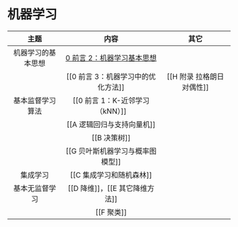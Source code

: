 # 机器学习

|    主题     |           内容           |        其它        |
| :-------: | :--------------------: | :--------------: |
| 机器学习的基本思想 |  [0 前言 2：机器学习基本思想](https://baidu.com)   |                  |
|           | [[0 前言 3：机器学习中的优化方法]]  | [[H 附录 拉格朗日对偶性]] |
| 基本监督学习算法  | [[0 前言 1：K-近邻学习（kNN）]] |                  |
|           |    [[A 逻辑回归与支持向量机]]    |                  |
|           |       [[B 决策树]]        |                  |
|           |  [[G 贝叶斯机器学习与概率图模型]]   |                  |
|   集成学习    |    [[C 集成学习和随机森林]]     |                  |
|  基本无监督学习  | [[D 降维]]，[[E 其它降维方法]]  |                  |
|           |        [[F 聚类]]        |                  |
